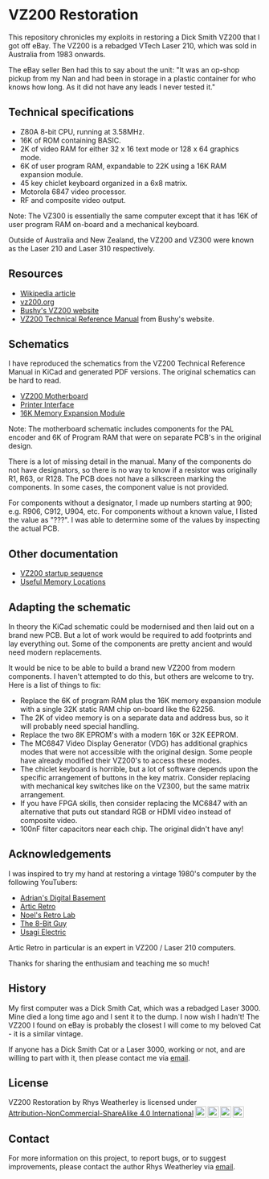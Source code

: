 VZ200 Restoration
=================

This repository chronicles my exploits in restoring a Dick Smith VZ200
that I got off eBay.  The VZ200 is a rebadged VTech Laser 210, which was
sold in Australia from 1983 onwards.

The eBay seller Ben had this to say about the unit: "It was an op-shop
pickup from my Nan and had been in storage in a plastic container for who
knows how long.  As it did not have any leads I never tested it."

## Technical specifications

* Z80A 8-bit CPU, running at 3.58MHz.
* 16K of ROM containing BASIC.
* 2K of video RAM for either 32 x 16 text mode or 128 x 64 graphics mode.
* 6K of user program RAM, expandable to 22K using a 16K RAM expansion module.
* 45 key chiclet keyboard organized in a 6x8 matrix.
* Motorola 6847 video processor.
* RF and composite video output.

Note: The VZ300 is essentially the same computer except that it has 16K of
user program RAM on-board and a mechanical keyboard.

Outside of Australia and New Zealand, the VZ200 and VZ300 were known as the
Laser 210 and Laser 310 respectively.

## Resources

* [Wikipedia article](https://en.wikipedia.org/wiki/VTech_Laser_200)
* [vz200.org](http://vz200.org/)
* [Bushy's VZ200 website](http://www.vz200.org/bushy/)
* [VZ200 Technical Reference Manual](http://www.vz200.org/bushy/VZ200_technical_reference_manual.pdf) from Bushy's website.

## Schematics

I have reproduced the schematics from the VZ200 Technical Reference Manual in
KiCad and generated PDF versions.  The original schematics can be hard to read.

* [VZ200 Motherboard](schematics/VZ200/PDF/VZ200.pdf)
* [Printer Interface](schematics/VZ200_Printer_Interface/PDF/VZ200_Printer_Interface.pdf)
* [16K Memory Expansion Module](schematics/VZ200_16K_RAM_Expansion/PDF/VZ200_16K_RAM_Expansion.pdf)

Note: The motherboard schematic includes components for the PAL encoder
and 6K of Program RAM that were on separate PCB's in the original design.

There is a lot of missing detail in the manual.  Many of the components do
not have designators, so there is no way to know if a resistor was originally
R1, R63, or R128.  The PCB does not have a silkscreen marking the components.
In some cases, the component value is not provided.

For components without a designator, I made up numbers starting at 900;
e.g. R906, C912, U904, etc.  For components without a known value, I listed
the value as "???".  I was able to determine some of the values by inspecting
the actual PCB.

## Other documentation

* [VZ200 startup sequence](doc/startup-sequence.md)
* [Useful Memory Locations](doc/useful-locations.md)

## Adapting the schematic

In theory the KiCad schematic could be modernised and then laid out on a
brand new PCB.  But a lot of work would be required to add footprints
and lay everything out.  Some of the components are pretty ancient
and would need modern replacements.

It would be nice to be able to build a brand new VZ200 from modern components.
I haven't attempted to do this, but others are welcome to try.  Here is a
list of things to fix:

* Replace the 6K of program RAM plus the 16K memory expansion module with a
single 32K static RAM chip on-board like the 62256.
* The 2K of video memory is on a separate data and address bus,
so it will probably need special handling.
* Replace the two 8K EPROM's with a modern 16K or 32K EEPROM.
* The MC6847 Video Display Generator (VDG) has additional graphics modes
that were not accessible with the original design.  Some people have
already modified their VZ200's to access these modes.
* The chiclet keyboard is horrible, but a lot of software depends upon
the specific arrangement of buttons in the key matrix.  Consider replacing
with mechanical key switches like on the VZ300, but the same matrix
arrangement.
* If you have FPGA skills, then consider replacing the MC6847 with an
alternative that puts out standard RGB or HDMI video instead of
composite video.
* 100nF filter capacitors near each chip.  The original didn't have any!

## Acknowledgements

I was inspired to try my hand at restoring a vintage 1980's computer by the
following YouTubers:

* [Adrian's Digital Basement](https://www.youtube.com/@adriansdigitalbasement)
* [Artic Retro](https://www.youtube.com/@Arcticretro)
* [Noel's Retro Lab](https://www.youtube.com/@NoelsRetroLab)
* [The 8-Bit Guy](https://www.youtube.com/@The8BitGuy)
* [Usagi Electric](https://www.youtube.com/@UsagiElectric)

Artic Retro in particular is an expert in VZ200 / Laser 210 computers.

Thanks for sharing the enthusiam and teaching me so much!

## History

My first computer was a Dick Smith Cat, which was a rebadged Laser 3000.
Mine died a long time ago and I sent it to the dump.  I now wish I hadn't!
The VZ200 I found on eBay is probably the closest I will come to my
beloved Cat - it is a similar vintage.

If anyone has a Dick Smith Cat or a Laser 3000, working or not, and are
willing to part with it, then please contact me via
[email](mailto:rhys.weatherley@gmail.com).

## License

<p xmlns:cc="http://creativecommons.org/ns#" xmlns:dct="http://purl.org/dc/terms/"><span property="dct:title">VZ200 Restoration</span> by <span property="cc:attributionName">Rhys Weatherley</span> is licensed under <a href="http://creativecommons.org/licenses/by-nc-sa/4.0/?ref=chooser-v1" target="_blank" rel="license noopener noreferrer" style="display:inline-block;">Attribution-NonCommercial-ShareAlike 4.0 International<img style="height:22px!important;margin-left:3px;vertical-align:text-bottom;" src="https://mirrors.creativecommons.org/presskit/icons/cc.svg?ref=chooser-v1"><img style="height:22px!important;margin-left:3px;vertical-align:text-bottom;" src="https://mirrors.creativecommons.org/presskit/icons/by.svg?ref=chooser-v1"><img style="height:22px!important;margin-left:3px;vertical-align:text-bottom;" src="https://mirrors.creativecommons.org/presskit/icons/nc.svg?ref=chooser-v1"><img style="height:22px!important;margin-left:3px;vertical-align:text-bottom;" src="https://mirrors.creativecommons.org/presskit/icons/sa.svg?ref=chooser-v1"></a></p>

## Contact

For more information on this project, to report bugs, or to suggest
improvements, please contact the author Rhys Weatherley via
[email](mailto:rhys.weatherley@gmail.com).
